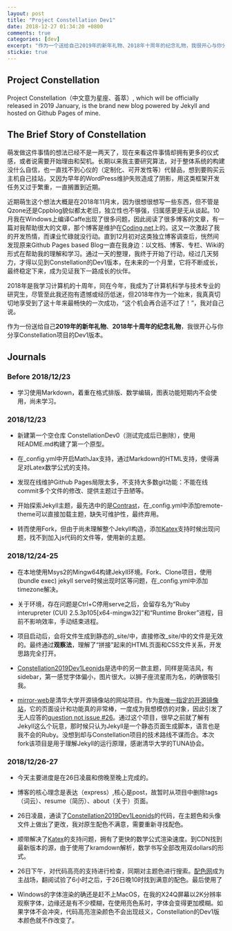 ```yaml
---
layout: post
title: "Project Constellation Dev1"
date: 2018-12-27 01:34:20 +0800
comments: true
categories: [dev]
excerpt: "作为一个送给自己2019年的新年礼物、2018年十周年的纪念礼物，我很开心与你分享Constellation项目的Dev1版本。"
stickie: true
---
```


## Project Constellation

Project Constellation（中文意为星座、荟萃）, which will be officially released in 2019 January, is the brand new blog powered by Jekyll and hosted on Github Pages of mine.

## The Brief Story of Constellation

萌发做这件事情的想法已经不是一两天了，现在来看这件事情却拥有更多的仪式感，或者说需要开始理由和契机。长期以来我主要研究算法，对于整体系统的构建没什么自信，也一直找不到心仪的（定制化、可开发性等）代替品，想到要购买云主机自己挂站，又因为早年的WordPress维护失败造成了阴影，用这类框架开发任务又过于繁重，一直搁置到近期。

近期萌生这个想法大概是在2018年11月末，因为很想很想写一些东西，但不管是Qzone还是Cppblog貌似都太老旧，独立性也不够强，归属感更是无从谈起。10月我在Windows上编译Caffe出现了很多问题，因此阅读了很多博客的文章，有一篇对我帮助很大的文章，那个博客是维护在[Coding.net](https://coding.net/)上的。这又一次激起了我的开发热情，而课业忙碌就没行动。直到12月初对这类独立博客调查后，恍然间发现原来Github Pages based Blog一直在我身边：以文档、博客、专栏、Wiki的形式在帮助我的理解和学习。通过一天的整理，我终于开始了行动，经过几天努力，才得以见到Constellation的Dev1版本，在未来的一个月里，它将不断成长，最终稳定下来，成为见证我下一路成长的伙伴。

2018年是我学习计算机的十周年，同在今年，我成为了计算机科学与技术专业的研究生，尽管至此我还抱有遗憾或经历低迷，但2018年作为一个始末，我真真切切地享受到了这十年来最畅快的一次成功，“这个机会再合适不过了！”，我对自己说。

作为一份送给自己**2019年的新年礼物**、**2018年十周年的纪念礼物**，我很开心与你分享Constellation项目的Dev1版本。

## Journals

### Before 2018/12/23

- 学习使用Markdown，着重在格式排版、数学编辑，图表功能短期内不会使用，尚未学习。

### 2018/12/23

- 新建第一个空仓库 ConstellationDev0（测试完成后已删除），使用README.md构建了第一个原型。

- 在_config.yml中开启MathJax支持，通过Markdown的HTML支持，使得满足对Latex数学公式的支持。

- 发现在线维护Github Pages局限太多，不支持大多数git功能：不能在线commit多个文件的修改、提供主题过于丑陋等。

- 开始探索Jekyll主题，最先选中的是[Contrast](https://github.com/niklasbuschmann/contrast)，在_config.yml中添加remote-theme可以直接加载主题，缺失可维护性，最终弃用。

- 转而使用Fork，但由于尚未理解整个Jekyll构造，添加[Katex](https://katex.org/)支持时候出现问题，找不到加入js代码的文件等，使用新的主题。

### 2018/12/24-25

- 在本地使用Msys2的Mingw64构建Jekyll环境。Fork、Clone项目，使用(bundle exec) jekyll serve时候出现时区等问题，在_config.yml中添加timezone解决。

- 关于环境，存在问题是Ctrl+C停用serve之后，会留存名为“Ruby interupreter (CUI) 2.5.3p105[x64-mingw32]”和“Runtime Broker”进程，目前不影响效率，手动结束进程。

- 项目启动后，会将文件生成到静态的_site/中，直接修改_site/中的文件是无效的。最终通过**观察法**，理解了“拼接”起来的HTML页面和CSS文件关系，开发思路完全打开。

- [Constellation2019Dev1Leonids](https://github.com/sleeplessai/Constellation2019Dev1Leonids)是选中的另一款主题，同样是简洁风，有sidebar，第一感觉字体偏小，图片很大。以狮子座流星雨为名，的确很吸引我。

- [mirror-web](https://github.com/sleeplessai/mirror-web)是清华大学开源镜像站的网站项目。作为[我唯一指定的开源镜像站](https://tuna.moe/)，它的页面设计和功能真的非常棒，一度成为我想模仿的对象，因此引发了无人应答的[question not issue #26](https://github.com/tuna/blogroll/issues/26)。通过这个项目，很早之前就了解有Jekyll这么个玩意，那时候只认为Jekyll是一个静态页面生成脚本，语言也是我不会的Ruby。没想到却与Constellation项目的技术路线不谋而合。本次fork该项目是用于理解Jekyll的运行原理，感谢清华大学的TUNA协会。

### 2018/12/26-27

- 今天主要进度是在26日凌晨和傍晚至晚上完成的。

- 博客的核心理念是表达（express）,核心是post，故暂时从项目中删除tags（词云）、resume（简历）、about（关于）页面。

- 26日凌晨，通读了[Constellation2019Dev1Leonids](https://github.com/sleeplessai/Constellation2019Dev1Leonids)的代码，在主题色和头像文件上做出了更改，我对原生配色不满意，需要重新寻找配色。

- 顺带解决了[Katex](https://katex.org/)的支持问题，拥有了更快的数学公式渲染速度。到CDN找到最新版本的源，由于使用了kramdown解析，数学书写全部改用双dollars的形式。

- 26日下午，对代码高亮的支持进行检查，同期对主题色进行搜索。[配色网](http://peise.net)成为主战场，翻阅试验了6小时之后，于26日晚10时找到满意的配色。最后使用了

- Windows的字体渲染的确还是赶不上MacOS，在我的X24Q屏幕以2K分辨率观察字体，边缘还是有不少模糊，在使用亮色系时，字体会变得更加模糊。如果字体不会冲突，代码高亮渲染颜色不会出现歧义，Constellation的Dev1版本颜色就不作改变了。
